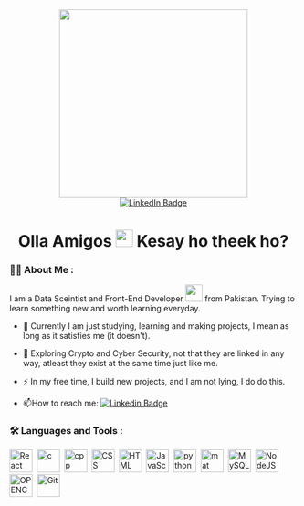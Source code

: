 <div id="header" align="center">
  <img src="https://i.giphy.com/media/v1.Y2lkPTc5MGI3NjExNDZna3pyOGU0dGdpZHp0bW8zOW83eGpuMzJtYnRxdmlpdGcwamhvOCZlcD12MV9pbnRlcm5hbF9naWZfYnlfaWQmY3Q9Zw/RbDKaczqWovIugyJmW/giphy.gif" width="330"/>
</div>
<div id="badges" align="center">
  <a href="https://www.linkedin.com/in/ali-nasir-a92aaa27a/">
  <img src="https://img.shields.io/badge/LinkedIn-blue?style=for-the-badge&logo=linkedin&logoColor=white" alt="LinkedIn Badge"/>
</a>
</div>
<div id="pfview" align="center">
    <img src="https://komarev.com/ghpvc/?username=Ali-Nasir2&style=flat-square&color=blue" alt=""/>
</div>

<h1 align="center">
  Olla Amigos
  <img src="https://media.giphy.com/media/hvRJCLFzcasrR4ia7z/giphy.gif" width="30px"/>
  Kesay ho theek ho?
</h1>
<!--
<div id="header2" align="center">
  <img src="https://i.giphy.com/media/v1.Y2lkPTc5MGI3NjExbXA0cDE2Z2thamFxd3JyemZwYXV4bWx6enJidHFraXIxemQwdGVnYyZlcD12MV9pbnRlcm5hbF9naWZfYnlfaWQmY3Q9Zw/xoicctrOv5aGw6mCZi/giphy.gif" width="500" height="180"/>
</div>
--!>

### :man_technologist: About Me :
I am a Data Sceintist and Front-End Developer <img src="https://media.giphy.com/media/WUlplcMpOCEmTGBtBW/giphy.gif" width="30"> from Pakistan.
Trying to learn something new and worth learning everyday.

- :telescope: Currently I am just studying, learning and making projects, I mean as long as it satisfies me (it doesn't).
- :seedling: Exploring Crypto and Cyber Security, not that they are linked in any way, atleast they exist at the same time just like me.

- :zap: In my free time, I build new projects, and I am not lying, I do do this.

- :mailbox:How to reach me: [![Linkedin Badge](https://img.shields.io/badge/-linkedin-blue?style=flat&logo=Linkedin&logoColor=white)](https://www.linkedin.com/in/ali-nasir-a92aaa27a)




### :hammer_and_wrench: Languages and Tools :
<div>
  <img src="https://github.com/devicons/devicon/blob/master/icons/react/react-original-wordmark.svg" title="React" alt="React" width="40" height="40"/>&nbsp;
  <img src="https://github.com/devicons/devicon/blob/master/icons/c/c-original.svg" title="c" alt="c" width="40" height="40"/>&nbsp;
  <img src="https://github.com/devicons/devicon/blob/master/icons/cplusplus/cplusplus-original.svg" title="cpp" alt="cpp " width="40" height="40"/>&nbsp;
  <img src="https://github.com/devicons/devicon/blob/master/icons/css3/css3-plain-wordmark.svg"  title="CSS3" alt="CSS" width="40" height="40"/>&nbsp;
  <img src="https://github.com/devicons/devicon/blob/master/icons/html5/html5-original.svg" title="HTML5" alt="HTML" width="40" height="40"/>&nbsp;
  <img src="https://github.com/devicons/devicon/blob/master/icons/javascript/javascript-original.svg" title="JavaScript" alt="JavaScript" width="40" height="40"/>&nbsp;
  <img src="https://github.com/devicons/devicon/blob/master/icons/python/python-original-wordmark.svg" title="python" alt="python" width="40" height="40"/>&nbsp;
  <img src="https://github.com/devicons/devicon/blob/master/icons/matplotlib/matplotlib-original-wordmark.svg" title="mat"  alt="mat" width="40" height="40"/>&nbsp;
  <img src="https://github.com/devicons/devicon/blob/master/icons/mysql/mysql-original-wordmark.svg" title="MySQL"  alt="MySQL" width="40" height="40"/>&nbsp;
  <img src="https://github.com/devicons/devicon/blob/master/icons/nodejs/nodejs-original-wordmark.svg" title="NodeJS" alt="NodeJS" width="40" height="40"/>&nbsp;
  <img src="https://github.com/devicons/devicon/blob/master/icons/opencv/opencv-original-wordmark.svg" title="OPENCV" alt="OPENCV" width="40" height="40"/>&nbsp;
  <img src="https://github.com/devicons/devicon/blob/master/icons/git/git-original-wordmark.svg" title="Git" **alt="Git" width="40" height="40"/>
</div>

<!--
**Ali-Nasir2/Ali-Nasir2** is a ✨ _special_ ✨ repository because its `README.md` (this file) appears on your GitHub profile.

Here are some ideas to get you started:

- 🔭 I’m currently working on ...
- 🌱 I’m currently learning ...
- 👯 I’m looking to collaborate on ...
- 🤔 I’m looking for help with ...
- 💬 Ask me about ...
- 📫 How to reach me: ...
- 😄 Pronouns: ...
- ⚡ Fun fact: ...
-->
